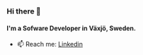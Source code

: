 ### Hi there 👋

#### I'm a Sofware Developer in Växjö, Sweden.

- 📫 Reach me: [Linkedin](https://www.linkedin.com/in/per-henriksson86/)
